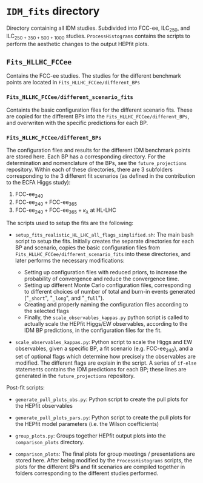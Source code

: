# `IDM_fits` directory

Directory containing all IDM studies. Subdivided into FCC-ee, $\text{ILC}_{250}$, and $\text{ILC}_{250+350+500+1000}$ studies. `ProcessHistograms` contains the scripts to perform the aesthetic changes to the output HEPfit plots.

## `Fits_HLLHC_FCCee`

Contains the FCC-ee studies. The studies for the different benchmark points are located in `Fits_HLLHC_FCCee/different_BPs`

### `Fits_HLLHC_FCCee/different_scenario_fits`

Containts the basic configuration files for the different scenario fits. These are copied for the different BPs into the `Fits_HLLHC_FCCee/different_BPs`, and overwriten with the specific predictions for each BP.

### `Fits_HLLHC_FCCee/different_BPs`

The configuration files and results for the different IDM benchmark points are stored here. Each BP has a corresponding directory. For the determination and nomenclature of the BPs, see the `future_projections` repository. Within each of these directories, there are 3 subfolders corresponding to the 3 different fit scenarios (as defined in the contribution to the ECFA Higgs study):

1. $\text{FCC-ee}_{240}$
2. $\text{FCC-ee}_{240}+\text{FCC-ee}_{365}$
3. $\text{FCC-ee}_{240}+\text{FCC-ee}_{365}+\kappa_\lambda\text{ at HL-LHC}$


The scripts used to setup the fits are the following:

- `setup_fits_realistic_HL_LHC_all_flags_simplified.sh`: The main bash script to setup the fits. Initially creates the separate directories for each BP and scenario, copies the basic configuration files from `Fits_HLLHC_FCCee/different_scenario_fits` into these directories, and later performs the necessary modifications:
    - Setting up configuration files with reduced priors, to increase the probability of convergence and reduce the convergence time.
    - Setting up different Monte Carlo configuration files, corresponding to different choices of number of total and burn-in events generated ("`_short`", "`_long`", and "`_full`").
    - Creating and properly naming the configuration files according to the selected flags
    - Finally, the `scale_observables_kappas.py` python script is called to actually scale the HEPfit Higgs/EW observables, according to the IDM BP predictions, in the configuration files for the fit.

- `scale_observables_kappas.py`: Python script to scale the Higgs and EW observables, given a specific BP, a fit scenario (e.g. $\text{FCC-ee}_{240}$), and a set of optional flags which determine how precisely the observables are modified. The different flags are explain in the script. A series of `if-else` statements contains the IDM predictions for each BP; these lines are generated in the `future_projections` repository.



Post-fit scripts:

- `generate_pull_plots_obs.py`: Python script to create the pull plots for the HEPfit observables

- `generate_pull_plots_pars.py`: Python script to create the pull plots for the HEPfit model parameters (i.e. the Wilson coefficients)

- `group_plots.py`: Groups together HEPfit output plots into the `comparison_plots` directory. 

- `comparison_plots`: The final plots for group meetings / presentations are stored here. After being modified by the `ProcessHistograms` scripts, the plots for the different BPs and fit scenarios are compiled together in folders corresponding to the different studies performed.
